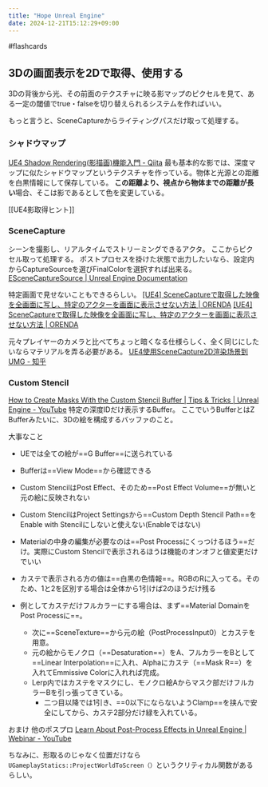 ```yaml
---
title: "Hope Unreal Engine"
date: 2024-12-21T15:12:29+09:00
---
```

#flashcards

## 3Dの画面表示を2Dで取得、使用する
3Dの背後から光、その前面のテクスチャに映る影マップのピクセルを見て、ある一定の閾値でtrue・falseを切り替えられるシステムを作ればいい。

もっと言うと、SceneCaptureからライティングパスだけ取って処理する。

### シャドウマップ
[UE4 Shadow Rendering(影描画)機能入門 - Qiita](https://qiita.com/EGJ-Yutaro_Sawada/items/2a8a1467ebaaa9795fe0)
最も基本的な影では、深度マップに似たシャドウマップというテクスチャを作っている。物体と光源との距離を白黒情報にして保存している。
**この距離より、視点から物体までの距離が長い**場合、そこは影であるとして色を変更している。

[[UE4影取得ヒント]]
### SceneCapture
シーンを撮影し、リアルタイムでストリーミングできるアクタ。
ここからピクセル取って処理する。
ポストプロセスを掛けた状態で出力したいなら、設定内からCaptureSourceを選びFinalColorを選択すれば出来る。
[ESceneCaptureSource | Unreal Engine Documentation](https://docs.unrealengine.com/5.0/en-US/API/Runtime/Engine/Engine/ESceneCaptureSource/)

特定画面で見せないこともできるらしい。
[[UE4] SceneCaptureで取得した映像を全画面に写し、特定のアクターを画面に表示させない方法 | ORENDA](https://orenda.co.jp/blog/2462/)
[[UE4] SceneCaptureで取得した映像を全画面に写し、特定のアクターを画面に表示させない方法 | ORENDA](https://orenda.co.jp/blog/2462/)

元々プレイヤーのカメラと比べてちょっと暗くなる仕様らしく、全く同じにしたいならマテリアルを弄る必要がある。
[UE4使用SceneCapture2D渲染场景到UMG - 知乎](https://zhuanlan.zhihu.com/p/401430467)

### Custom Stencil
[How to Create Masks With the Custom Stencil Buffer | Tips & Tricks | Unreal Engine - YouTube](https://www.youtube.com/watch?v=PiQ_JLJKi0M)
特定の深度IDだけ表示するBuffer。
ここでいうBufferとはZ Bufferみたいに、3Dの絵を構成するバッファのこと。

大事なこと

- UEでは全ての絵が==G Buffer==に送られている


- Bufferは==View Mode==から確認できる


- Custom StencilはPost Effect、そのため==Post Effect Volume==が無いと元の絵に反映されない


- Custom StencilはProject Settingsから==Custom Depth Stencil Path==をEnable with Stencilにしないと使えない(Enableではない)


- Materialの中身の編集が必要なのは==Post Processにくっつけるほう==だけ。実際にCustom Stencilで表示されるほうは機能のオンオフと値変更だけでいい


- カステで表示される方の値は==白黒の色情報==。RGBのRに入ってる。そのため、1と2を区別する場合は全体から1引けば2のほうだけ残る


- 例としてカステだけフルカラーにする場合は、まず==Material DomainをPost Processに==。
	- 次に==SceneTexture==から元の絵（PostProcessInput0）とカステを用意。
	- 元の絵からモノクロ（==Desaturation==）をA、フルカラーをBとして==Linear Interpolation==に入れ、Alphaにカステ（==Mask R==）を入れてEmmissive Colorに入れれば完成。
	- Lerp内ではカステをマスクにし、モノクロ絵Aからマスク部だけフルカラーBを引っ張ってきている。
		- 二つ目以降では1引き、==0以下にならないようClamp==を挟んで安全にしてから、カステ2部分だけ緑を入れている。


おまけ
他のポスプロ
[Learn About Post-Process Effects in Unreal Engine | Webinar - YouTube](https://www.youtube.com/watch?v=aGsUU_bvOgw)

ちなみに、形取るのじゃなく位置だけなら`UGameplayStatics::ProjectWorldToScreen（）`というクリティカル関数があるらしい。
<!--SR:!2022-11-03,121,290-->
